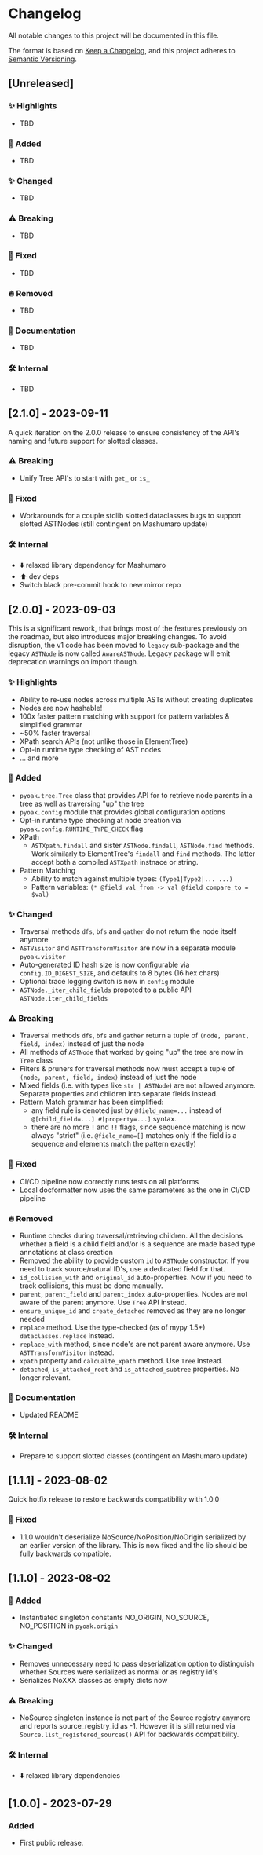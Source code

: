 # Changelog

All notable changes to this project will be documented in this file.

The format is based on [Keep a Changelog](https://keepachangelog.com/en/1.0.0/),
and this project adheres to [Semantic Versioning](https://semver.org/spec/v2.0.0.html).

## [Unreleased]

### ✨ Highlights
- TBD

### 🚀 Added

- TBD

### ✨ Changed

- TBD

### ⚠️ Breaking

- TBD

### 🐛 Fixed

- TBD

### 🔥 Removed

- TBD

### 📖 Documentation

- TBD

### 🛠️ Internal

- TBD

## [2.1.0] - 2023-09-11

A quick iteration on the 2.0.0 release to ensure consistency of the API's naming and future support for slotted classes.

### ⚠️ Breaking

- Unify Tree API's to start with `get_` or `is_`

### 🐛 Fixed

- Workarounds for a couple stdlib slotted dataclasses bugs to support slotted ASTNodes (still contingent on Mashumaro update)

### 🛠️ Internal

- ⬇️ relaxed library dependency for Mashumaro
- ⬆️ dev deps
- Switch black pre-commit hook to new mirror repo

## [2.0.0] - 2023-09-03

This is a significant rework, that brings most of the features previously on the roadmap, but also introduces major breaking changes. To avoid disruption, the v1 code has been moved to `legacy` sub-package and the legacy `ASTNode` is now called `AwareASTNode`. Legacy package will emit deprecation warnings on import though.

### ✨ Highlights
* Ability to re-use nodes across multiple ASTs without creating duplicates
* Nodes are now hashable!
* 100x faster pattern matching with support for pattern variables & simplified grammar
* ~50% faster traversal
* XPath search APIs (not unlike those in ElementTree)
* Opt-in runtime type checking of AST nodes
* ... and more

### 🚀 Added

- `pyoak.tree.Tree` class that provides API for to retrieve node parents in a tree as well as traversing "up" the tree
- `pyoak.config` module that provides global configuration options
- Opt-in runtime type checking at node creation via `pyoak.config.RUNTIME_TYPE_CHECK` flag
- XPath
    - `ASTXpath.findall` and sister `ASTNode.findall`, `ASTNode.find` methods. Work similarly to ElementTree's `findall` and `find` methods. The latter accept both a compiled `ASTXpath` instnace or string.
- Pattern Matching
    - Ability to match against multiple types: `(Type1|Type2|... ...)`
    - Pattern variables: `(* @field_val_from -> val @field_compare_to = $val)`

### ✨ Changed

- Traversal methods `dfs`, `bfs` and `gather` do not return the node itself anymore
- `ASTVisitor` and `ASTTransformVisitor` are now in a separate module `pyoak.visitor`
- Auto-generated ID hash size is now configurable via `config.ID_DIGEST_SIZE`, and defaults to 8 bytes (16 hex chars)
- Optional trace logging switch is now in `config` module
- `ASTNode._iter_child_fields` propoted to a public API `ASTNode.iter_child_fields`

### ⚠️ Breaking

- Traversal methods `dfs`, `bfs` and `gather` return a tuple of `(node, parent, field, index)` instead of just the node
- All methods of `ASTNode` that worked by going "up" the tree are now in `Tree` class
- Filters & pruners for traversal methods now must accept a tuple of `(node, parent, field, index)` instead of just the node
- Mixed fields (i.e. with types like `str | ASTNode`) are not allowed anymore. Separate properties and children into separate fields instead.
- Pattern Match grammar has been simplified:
    - any field rule is denoted just by `@field_name=...` instead of `@[child_field=...] #[property=...]` syntax.
    - there are no more `!` and `!!` flags, since sequence matching is now always "strict" (i.e. `@field_name=[]` matches only if the field is a sequence and elements match the pattern exactly)

### 🐛 Fixed

- CI/CD pipeline now correctly runs tests on all platforms
- Local docformatter now uses the same parameters as the one in CI/CD pipeline

### 🔥 Removed

- Runtime checks during traversal/retrieving children. All the decisions whether a field is a child field and/or is a sequence are made based type annotations at class creation
- Removed the ability to provide custom `id` to `ASTNode` constructor. If you need to track source/natural ID's, use a dedicated field for that.
- `id_collision_with` and `original_id` auto-properties. Now if you need to track collisions, this must be done manually.
- `parent`, `parent_field` and `parent_index` auto-properties. Nodes are not aware of the parent anymore. Use `Tree` API instead.
- `ensure_unique_id` and `create_detached` removed as they are no longer needed
- `replace` method. Use the type-checked (as of mypy 1.5+) `dataclasses.replace` instead.
- `replace_with` method, since node's are not parent aware anymore. Use `ASTTransformVisitor` instead.
- `xpath` property and `calcualte_xpath` method. Use `Tree` instead.
- `detached`, `is_attached_root` and `is_attached_subtree` properties. No longer relevant.

### 📖 Documentation

- Updated README

### 🛠️ Internal

- Prepare to support slotted classes (contingent on Mashumaro update)

## [1.1.1] - 2023-08-02

Quick hotfix release to restore backwards compatibility with 1.0.0

### 🐛 Fixed

- 1.1.0 wouldn't deserialize NoSource/NoPosition/NoOrigin serialized by an earlier version of the library. This is now fixed and the lib should be fully backwards compatible.

## [1.1.0] - 2023-08-02

### 🚀 Added

- Instantiated singleton constants NO_ORIGIN, NO_SOURCE, NO_POSITION in `pyoak.origin`

### ✨ Changed

- Removes unnecessary need to pass deserialization option to distinguish whether Sources were serialized as normal or as registry id's
- Serializes NoXXX classes as empty dicts now

### ⚠️ Breaking

- NoSource singleton instance is not part of the Source registry anymore and reports source_registry_id as -1. However it is still returned via `Source.list_registered_sources()` API for backwards compatibility.

### 🛠️ Internal

- ⬇️ relaxed library dependencies

## [1.0.0] - 2023-07-29

### Added

- First public release.
